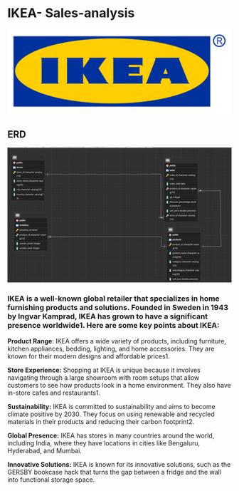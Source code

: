 # IKEA- Sales-analysis
![Project Image Placeholder](https://github.com/Tusharpsharma/IKEA---Sales-analysis-using-Postgresql/blob/main/Ikea-logo.png)


## ERD
![Project Image Placeholder](https://github.com/Tusharpsharma/IKEA---Sales-analysis-using-Postgresql/blob/main/ERD%20Diagram.png)


### IKEA is a well-known global retailer that specializes in home furnishing products and solutions. Founded in Sweden in 1943 by Ingvar Kamprad, IKEA has grown to have a significant presence worldwide1. Here are some key points about IKEA:

**Product Range**: IKEA offers a wide variety of products, including furniture, kitchen appliances, bedding, lighting, and home accessories. They are known for their modern designs and affordable prices1.

**Store Experience:** Shopping at IKEA is unique because it involves navigating through a large showroom with room setups that allow customers to see how products look in a home environment. They also have in-store cafes and restaurants1.

**Sustainability:** IKEA is committed to sustainability and aims to become climate positive by 2030. They focus on using renewable and recycled materials in their products and reducing their carbon footprint2.

**Global Presence:** IKEA has stores in many countries around the world, including India, where they have locations in cities like Bengaluru, Hyderabad, and Mumbai.

**Innovative Solutions:** IKEA is known for its innovative solutions, such as the GERSBY bookcase hack that turns the gap between a fridge and the wall into functional storage space.
